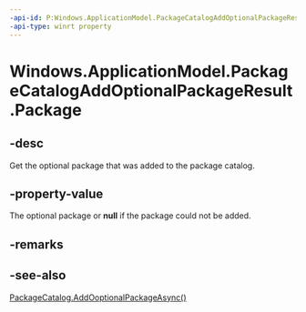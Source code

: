```yaml
---
-api-id: P:Windows.ApplicationModel.PackageCatalogAddOptionalPackageResult.Package
-api-type: winrt property
---
```


<!-- Property syntax.
public Package Package { get; }
-->

# Windows.ApplicationModel.PackageCatalogAddOptionalPackageResult.Package

## -desc
Get the optional package that was added to the package catalog.

## -property-value
The optional package or **null** if the package could not be added.

## -remarks

## -see-also
[PackageCatalog.AddOoptionalPackageAsync()](packagecatalog_addoptionalpackageasync_922156115.md)
